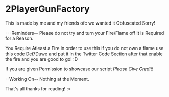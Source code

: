 # 2PlayerGunFactory
This is made by me and my friends ofc we wanted it Obfuscated Sorry!

---Reminders--
Please do not try and turn your Fire/Flame off It is Required for a Reason.

You Require Atleast a Fire in order to use this if you do not own a flame use this code Dei7Duwe and put it in the Twitter Code Section after that enable the fire and you are good to go! :D

If you are given Permission to showcase our script *Please Give Credit!*


--Working On--
Nothing at the Moment.

That's all thanks for reading! :>





